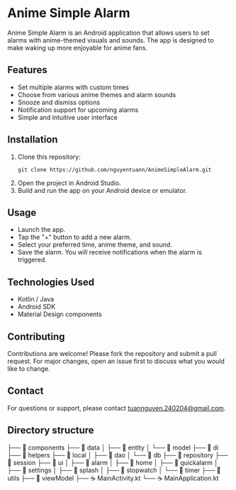# Anime Simple Alarm

Anime Simple Alarm is an Android application that allows users to set alarms with anime-themed visuals and sounds. The app is designed to make waking up more enjoyable for anime fans.

## Features
- Set multiple alarms with custom times
- Choose from various anime themes and alarm sounds
- Snooze and dismiss options
- Notification support for upcoming alarms
- Simple and intuitive user interface

## Installation
1. Clone this repository:
   ```
   git clone https://github.com/nguyentuann/AnimeSimpleAlarm.git
   ```
2. Open the project in Android Studio.
3. Build and run the app on your Android device or emulator.

## Usage
- Launch the app.
- Tap the "+" button to add a new alarm.
- Select your preferred time, anime theme, and sound.
- Save the alarm. You will receive notifications when the alarm is triggered.

## Technologies Used
- Kotlin / Java
- Android SDK
- Material Design components

## Contributing
Contributions are welcome! Please fork the repository and submit a pull request. For major changes, open an issue first to discuss what you would like to change.

## Contact
For questions or support, please contact tuannguyen.240204@gmail.com.


## Directory structure
├── 📁 components
├── 📁 data
│   ├── 📁 entity
│   └── 📁 model
├── 📁 di
├── 📁 helpers
├── 📁 local
│   ├── 📁 dao
│   └── 📁 db
├── 📁 repository
├── 📁 session
├── 📁 ui
│   ├── 📁 alarm
│   ├── 📁 home
│   ├── 📁 quickalarm
│   ├── 📁 settings
│   ├── 📁 splash
│   ├── 📁 stopwatch
│   └── 📁 timer
├── 📁 utils
├── 📁 viewModel
├── ☕ MainActivity.kt
└── ☕ MainApplication.kt

